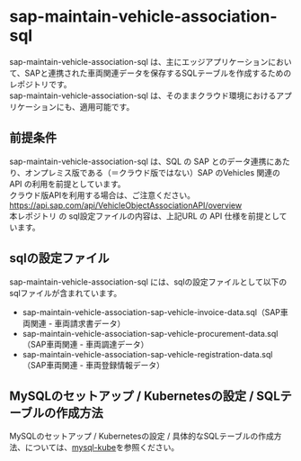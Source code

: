 # sap-maintain-vehicle-association-sql  
sap-maintain-vehicle-association-sql は、主にエッジアプリケーションにおいて、SAPと連携された車両関連データを保存するSQLテーブルを作成するためのレポジトリです。  
sap-maintain-vehicle-association-sql は、そのままクラウド環境におけるアプリケーションにも、適用可能です。

## 前提条件  
sap-maintain-vehicle-association-sql は、SQL の SAP とのデータ連携にあたり、オンプレミス版である（＝クラウド版ではない）SAP のVehicles 関連の API の利用を前提としています。  
クラウド版APIを利用する場合は、ご注意ください。  
https://api.sap.com/api/VehicleObjectAssociationAPI/overview  
本レポジトリ の sql設定ファイルの内容は、上記URL の API 仕様を前提としています。  

## sqlの設定ファイル
sap-maintain-vehicle-association-sql には、sqlの設定ファイルとして以下のsqlファイルが含まれています。  

* sap-maintain-vehicle-association-sap-vehicle-invoice-data.sql（SAP車両関連 - 車両請求書データ）
* sap-maintain-vehicle-association-sap-vehicle-procurement-data.sql（SAP車両関連 - 車両調達データ）
* sap-maintain-vehicle-association-sap-vehicle-registration-data.sql（SAP車両関連 - 車両登録情報データ）

## MySQLのセットアップ / Kubernetesの設定 / SQLテーブルの作成方法
MySQLのセットアップ / Kubernetesの設定 / 具体的なSQLテーブルの作成方法、については、[mysql-kube](https://github.com/latonaio/mysql-kube)を参照ください。